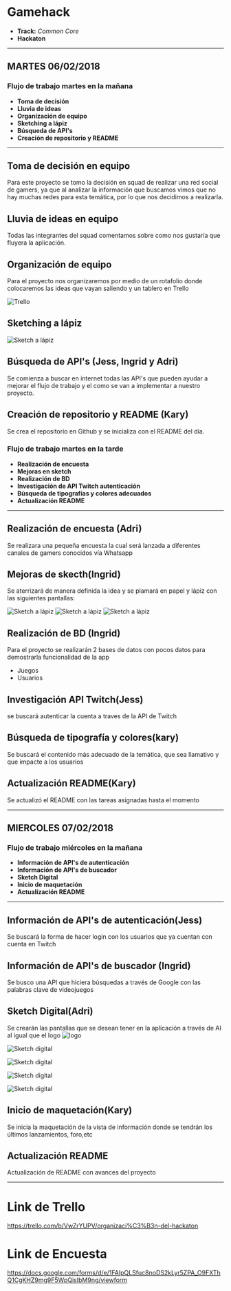 # Gamehack

* **Track:** _Common Core_
* **Hackaton**

***

## MARTES 06/02/2018
### Flujo de trabajo martes en la mañana

* **Toma de decisión**
* **Lluvia de ideas**
* **Organización de equipo**
* **Sketching a lápiz**
* **Búsqueda de API's**
* **Creación de repositorio y README**

***

## Toma de decisión en equipo

Para este proyecto se tomo la decisión en squad de realizar una red social de gamers, ya que al analizar la información que buscamos vimos que no hay muchas redes para esta temática, por lo que nos decidimos a realizarla.

## Lluvia de ideas en equipo

Todas las integrantes del squad comentamos sobre como nos gustaría que fluyera la aplicación.

## Organización de equipo

Para el proyecto nos organizaremos por medio de un rotafolio donde colocaremos las ideas que vayan saliendo y un tablero en Trello

![Trello](assets/images/trello.jpg)

## Sketching a lápiz

![Sketch a lápiz](assets/images/sketch.jpg)

## Búsqueda de API's (Jess, Ingrid y Adri)

Se comienza a buscar en internet todas las API's que pueden ayudar a mejorar el flujo de  trabajo y el como se van a implementar a nuestro proyecto.

## Creación de repositorio y README (Kary)

Se crea el repositorio en Github y se inicializa con el README del día.

### Flujo de trabajo martes en la tarde

* **Realización de encuesta**
* **Mejoras en sketch**
* **Realización de BD**
* **Investigación de API Twitch autenticación**
* **Búsqueda de tipografías y colores adecuados**
* **Actualización README**

***
## Realización de encuesta (Adri)

Se realizara una pequeña encuesta la cual será lanzada a diferentes canales de gamers conocidos vía Whatsapp

## Mejoras de skecth(Ingrid)

Se aterrizará de manera definida la idea y se plamará en papel y lápiz con las siguientes pantallas:

![Sketch a lápiz](assets/images/1.jpg)
![Sketch a lápiz](assets/images/2.jpg)
![Sketch a lápiz](assets/images/3.jpg)

## Realización de BD (Ingrid)

Para el proyecto se realizarán 2 bases de datos con pocos datos para demostrarla funcionalidad de la app

* Juegos
* Usuarios

## Investigación API Twitch(Jess)

se buscará autenticar la cuenta a traves de la API de Twitch

## Búsqueda de tipografía y colores(kary)

Se buscará el contenido más adecuado de la temática, que sea llamativo y que impacte a los usuarios

## Actualización README(Kary)

Se actualizó el README con las tareas asignadas hasta el momento


********

## MIERCOLES 07/02/2018
### Flujo de trabajo miércoles en la mañana

* **Información de API's de autenticación**
* **Información de API's de buscador**
* **Sketch Digital**
* **Inicio de maquetación**
* **Actualización README**

***

## Información de API's de autenticación(Jess)

Se buscará la forma de hacer login con los usuarios que ya cuentan con cuenta en Twitch

## Información de API's de buscador (Ingrid)

Se busco una API que hiciera búsquedas a través de Google con las palabras clave de videojuegos

## Sketch Digital(Adri)

Se crearán las pantallas que se desean tener en la aplicación a través de AI al igual que el logo
![logo](assets/images/logo.png)

![Sketch digital](assets/images/mesa1.png)

![Sketch digital](assets/images/mesa2.png)

![Sketch digital](assets/images/mesa3.png)

![Sketch digital](assets/images/mesa4.png)

## Inicio de maquetación(Kary)

Se inicia la maquetación de la vista de información donde se tendrán los últimos lanzamientos, foro,etc

## Actualización README

Actualización de README con avances del proyecto


***

# Link de Trello

https://trello.com/b/VwZrYUPV/organizaci%C3%B3n-del-hackaton

# Link de Encuesta

https://docs.google.com/forms/d/e/1FAIpQLSfuc8noDS2kLyr5ZPA_O9FXThQ1CgKHZ9mg9F5WpQisIbM9ng/viewform
